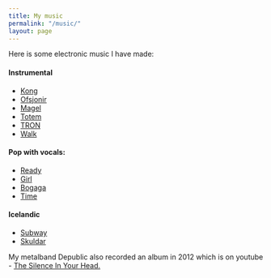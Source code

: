 ```yaml
---
title: My music
permalink: "/music/"
layout: page
---
```


Here is some electronic music I have made:

#### Instrumental

  * [Kong](/mp3/Kong.mp3)
  * [Ofsjonir](/mp3/Ofsjonir.mp3)
  * [Magel](/mp3/Magela.mp3)
  * [Totem](/mp3/Totem.mp3)
  * [TRON](/mp3/TRON.mp3)
  * [Walk](/mp3/Walk.mp3)

#### Pop with vocals:
  * [Ready](/mp3/Ready.mp3)
  * [Girl](/mp3/Girl.mp3)
  * [Bogaga](/mp3/Bogaga.mp3)
  * [Time](/mp3/Time.mp3)

#### Icelandic
  * [Subway](/mp3/Subway.mp3)
  * [Skuldar](/mp3/Skuldar.mp3)



My metalband Depublic also recorded an album in 2012 which is on youtube - [The Silence In Your Head.](https://www.youtube.com/playlist?list=PLqk4VryX8RVrl27dEd91rj1gl9fCWycNf)
